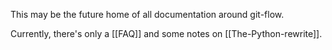 This may be the future home of all documentation around git-flow.

Currently, there's only a [[FAQ]] and some notes on [[The-Python-rewrite]].